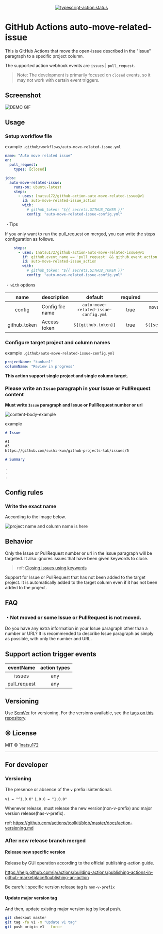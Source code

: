 <p align="center">
  <a href="https://github.com/actions/typescript-action/actions"><img alt="typescript-action status" src="https://github.com/actions/typescript-action/workflows/build-test/badge.svg"></a>
</p>

# GitHub Actions auto-move-related-issue

This is GitHub Actions that move the open-issue described in the "Issue" paragraph to a specific project column.

The supported action webhook events are `issues` | `pull_request`.

> Note: The development is primarily focused on `closed` events, so it may not work with certain event triggers.


## Screenshot
![DEMO GIF](https://raw.githubusercontent.com/1natsu172/github-action-auto-move-related-issue/b32ac32e466fe77b3442cc3e5cd348f5d87bd024/media/work-demo.gif)

## Usage

### Setup workflow file

example `.github/workflows/auto-move-related-issue.yml`

```yaml
name: "Auto move related issue"
on:
  pull_request:
    types: [closed]

jobs:
  auto-move-related-issue:
    runs-on: ubuntu-latest
    steps:
      - uses: 1natsu172/github-action-auto-move-related-issue@v1
        id: auto-move-related-issue_action
        with:
          # github_token: "${{ secrets.GITHUB_TOKEN }}"
          config: "auto-move-related-issue-config.yml"
```

・Tips

If you only want to run the pull_request on merged, you can write the steps configuration as follows.

```yaml
    steps:
      - uses: 1natsu172/github-action-auto-move-related-issue@v1
        if: github.event_name == 'pull_request' && github.event.action == 'closed' && github.event.pull_request.merged == true
        id: auto-move-related-issue_action
        with:
          # github_token: "${{ secrets.GITHUB_TOKEN }}"
          config: "auto-move-related-issue-config.yml"
```

・ `with` options

| name         | description      | default                              | required | e.g.                               |
| :----------: | ---------------- | :----------------------------------: | :------: | :--------------------------------: |
| config       | Config file name | `auto-move-related-issue-config.yml` | true     | `move-related-issue-on-merged.yml` |
| github_token | Access token     | `${{github.token}}`                  | true     | `${{secrets.ACCESS_TOKEN}}`        |

### Configure target project and column names

example `.github/auto-move-related-issue-config.yml`

```yaml
projectName: "kanban1"
columnName: "Review in progress"
```

**This action support single project and single column target.**

### Please write an `Issue` paragraph in your Issue or PullRequest content

**Must write `Issue` paragraph and Issue or PullRequest number or url**

![content-body-example](https://github.com/1natsu172/github-action-auto-move-related-issue/blob/b32ac32e466fe77b3442cc3e5cd348f5d87bd024/media/content-body-example.png?raw=true)

example

```markdown
# Issue

#1
#3
https://github.com/sushi-kun/github-projects-lab/issues/5

# Summary

.
.
.
```

## Config rules

### Write the exact name

According to the image below.

![project name and column name is here](https://github.com/1natsu172/github-action-auto-move-related-issue/blob/b32ac32e466fe77b3442cc3e5cd348f5d87bd024/media/project-and-column-name.png?raw=true)

## Behavior

Only the Issue or PullRequest number or url in the issue paragraph will be targeted. It also ignores issues that have been given keywords to close.

> ref: [Closing issues using keywords](https://help.github.com/en/enterprise/2.16/user/github/managing-your-work-on-github/closing-issues-using-keywords)

Support for Issue or PullRequest that has not been added to the target project. It is automatically added to the target column even if it has not been added to the project.

## FAQ

### ・Not moved or some Issue or PullRequest is not moved.

Do you have any extra information in your Issue paragraph other than a number or URL?
It is recommended to describe Issue paragraph as simply as possible, with only the number and URL.


## Support action trigger events

| eventName    | action types |
| :----------: | :----------: |
| issues       | any          |
| pull_request | any          |

## Versioning

Use [SemVer](http://semver.org/) for versioning. For the versions available, see the [tags on this repository](https://github.com/1natsu172/github-action-auto-move-related-issue/tags). 

## ©️ License

MIT © [1natsu172](https://github.com/1natsu172)


---

## For developer

### Versioning

The presence or absence of the `v` prefix is ​​intentional.

`v1 = "^1.0.0"`
`1.0.0 = "1.0.0"`

Whenever release, must release the new version(non-v-prefix) and major version release(has-v-prefix).

ref: https://github.com/actions/toolkit/blob/master/docs/action-versioning.md

### After new release branch merged

#### Release new specific version

Release by GUI operation according to the official publishing-action guide.

https://help.github.com/ja/actions/building-actions/publishing-actions-in-github-marketplace#publishing-an-action

Be careful: specific version release tag is `non-v-prefix`

#### Update major version tag

And then, update existing major version tag by local push.

```bash
git checkout master
git tag -fa v1 -m "Update v1 tag"
git push origin v1 --force
```